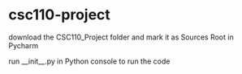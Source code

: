 # csc110-project

download the CSC110_Project folder and mark it as Sources Root in Pycharm

run \_\_init\_\_.py in Python console to run the code
